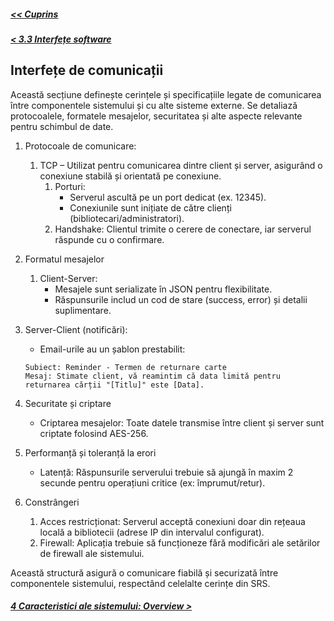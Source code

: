##### [<< Cuprins](../Cuprins.md)
##### [< 3.3 Interfețe software](3.3%20Interfețe%20software.md)
## Interfețe de comunicații

Această secțiune definește cerințele și specificațiile legate de comunicarea între componentele sistemului și cu alte sisteme externe. Se detaliază protocoalele, formatele mesajelor, securitatea și alte aspecte relevante pentru schimbul de date.

1. Protocoale de comunicare: 
    1. TCP – Utilizat pentru comunicarea dintre client și server, asigurând o conexiune stabilă și orientată pe conexiune.
        1. Porturi: 
            - Serverul ascultă pe un port dedicat (ex. 12345).
            - Conexiunile sunt inițiate de către clienți (bibliotecari/administratori).
        2. Handshake: Clientul trimite o cerere de conectare, iar serverul răspunde cu o confirmare.

2. Formatul mesajelor
    1. Client-Server:
        - Mesajele sunt serializate în JSON pentru flexibilitate.
        - Răspunsurile includ un cod de stare (success, error) și detalii suplimentare.

3. Server-Client (notificări):
    - Email-urile au un șablon prestabilit:
    ```plaintext
    Subiect: Reminder - Termen de returnare carte  
    Mesaj: Stimate client, vă reamintim că data limită pentru returnarea cărții "[Titlu]" este [Data].
    ```

4. Securitate și criptare
    - Criptarea mesajelor: Toate datele transmise între client și server sunt criptate folosind AES-256.

5. Performanță și toleranță la erori
    - Latență: Răspunsurile serverului trebuie să ajungă în maxim 2 secunde pentru operațiuni critice (ex: împrumut/retur).

6. Constrângeri
    1. Acces restricționat: Serverul acceptă conexiuni doar din rețeaua locală a bibliotecii (adrese IP din intervalul configurat).
    2. Firewall: Aplicația trebuie să funcționeze fără modificări ale setărilor de firewall ale sistemului.

Această structură asigură o comunicare fiabilă și securizată între componentele sistemului, respectând celelalte cerințe din SRS.

##### [4 Caracteristici ale sistemului: Overview >](../4%20Caracteristici%20ale%20sistemului/4.0%20Overview.md)
